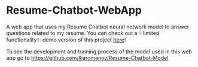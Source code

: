 # Resume-Chatbot-WebApp
A web app that uses my Resume Chatbot neural network model to answer questions related to my resume. You can check out a ✨limited functionality✨ demo version of this project <a href="https://ilias-resume-chatbot.herokuapp.com " target="_top">here</a>!

To see the development and training process of the model used in this web app go to https://github.com/Iliaromanov/Resume-Chatbot-Model



